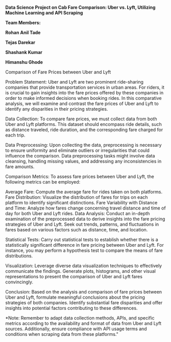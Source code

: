**Data Science Project on Cab
 Fare Comparison: Uber vs. Lyft, Utilizing Machine Learning and API Scraping**

**Team Members:**

**Rohan Anil Tade**

**Tejas Darekar**

**Shashank Kumar**

**Himanshu Ghode**

Comparison of Fare Prices between Uber and Lyft

Problem Statement:
Uber and Lyft are two prominent ride-sharing companies that provide transportation services in urban areas. For riders, it is crucial to gain insights into the fare prices offered by these companies in order to make informed decisions when booking rides. In this comparative analysis, we will examine and contrast the fare prices of Uber and Lyft to identify any disparities in their pricing strategies.

Data Collection:
To compare fare prices, we must collect data from both Uber and Lyft platforms. This dataset should encompass ride details, such as distance traveled, ride duration, and the corresponding fare charged for each trip.

Data Preprocessing:
Upon collecting the data, preprocessing is necessary to ensure uniformity and eliminate outliers or irregularities that could influence the comparison. Data preprocessing tasks might involve data cleansing, handling missing values, and addressing any inconsistencies in fare amounts.

Comparison Metrics:
To assess fare prices between Uber and Lyft, the following metrics can be employed:

Average Fare: Compute the average fare for rides taken on both platforms.
Fare Distribution: Visualize the distribution of fares for trips on each platform to identify significant distinctions.
Fare Variability with Distance and Time: Analyze how fares change concerning travel distance and time of day for both Uber and Lyft rides.
Data Analysis:
Conduct an in-depth examination of the preprocessed data to derive insights into the fare pricing strategies of Uber and Lyft. Seek out trends, patterns, and fluctuations in fares based on various factors such as distance, time, and location.

Statistical Tests:
Carry out statistical tests to establish whether there is a statistically significant difference in fare pricing between Uber and Lyft. For instance, you may perform a hypothesis test to compare the means of fare distributions.

Visualization:
Leverage diverse data visualization techniques to effectively communicate the findings. Generate plots, histograms, and other visual representations to present the comparison of Uber and Lyft fares convincingly.

Conclusion:
Based on the analysis and comparison of fare prices between Uber and Lyft, formulate meaningful conclusions about the pricing strategies of both companies. Identify substantial fare disparities and offer insights into potential factors contributing to these differences.

*Note: Remember to adapt data collection methods, APIs, and specific metrics according to the availability and format of data from Uber and Lyft sources. Additionally, ensure compliance with API usage terms and conditions when scraping data from these platforms."






